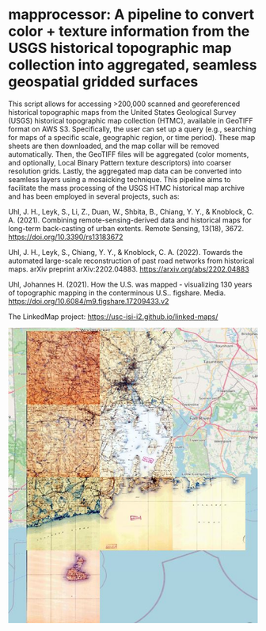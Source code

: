 # mapprocessor: A pipeline to convert color + texture information from the USGS historical topographic map collection into aggregated, seamless geospatial gridded surfaces

This script allows for accessing >200,000 scanned and georeferenced historical topographic maps from the United States Geological Survey (USGS) historical topographic map collection (HTMC), available in GeoTIFF format on AWS S3.
Specifically, the user can set up a query (e.g., searching for maps of a specific scale, geographic region, or time period). These map sheets are then downloaded, and the map collar will be removed automatically.
Then, the GeoTIFF files will be aggregated (color moments, and optionally, Local Binary Pattern texture descriptors) into coarser resolution grids.
Lastly, the aggregated map data can be converted into seamless layers using a mosaicking technique.
This pipeline aims to facilitate the mass processing of the USGS HTMC historical map archive and has been employed in several projects, such as:

Uhl, J. H., Leyk, S., Li, Z., Duan, W., Shbita, B., Chiang, Y. Y., & Knoblock, C. A. (2021). Combining remote-sensing-derived data and historical maps for long-term back-casting of urban extents. Remote Sensing, 13(18), 3672. https://doi.org/10.3390/rs13183672

Uhl, J. H., Leyk, S., Chiang, Y. Y., & Knoblock, C. A. (2022). Towards the automated large-scale reconstruction of past road networks from historical maps. arXiv preprint arXiv:2202.04883. https://arxiv.org/abs/2202.04883

Uhl, Johannes H. (2021). How the U.S. was mapped - visualizing 130 years of topographic mapping in the conterminous U.S.. figshare. Media. https://doi.org/10.6084/m9.figshare.17209433.v2 

The LinkedMap project: https://usc-isi-i2.github.io/linked-maps/

<img width="1000" alt="Example: fully automatically generated seamless layer of 1:62,500 USGS topo maps in Rhode Island from around 1890. Data source: USGS HTMC. Basemap source: The OpenStreetMap Contributors." src="https://github.com/johannesuhl/mapprocessor/blob/master/ri.JPG">
